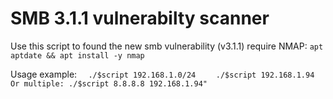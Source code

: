 # SMB 3.1.1 vulnerabilty scanner
Use this script to found the new smb vulnerability (v3.1.1)
require NMAP:
  ```apt aptdate && apt install -y nmap```

Usage example:
```  ./$script 192.168.1.0/24``` 
```    ./$script 192.168.1.94``` 
```   Or multiple: ./$script 8.8.8.8 192.168.1.94"```
